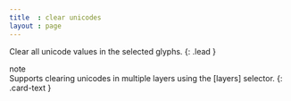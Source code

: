 ```yaml
---
title  : clear unicodes
layout : page
---
```


Clear all unicode values in the selected glyphs.
{: .lead }

<div class="card bg-light my-3">
<div class="card-header">note</div>
<div class="card-body" markdown='1'>
Supports clearing unicodes in multiple layers using the [layers] selector.
{: .card-text }
</div>
</div>

[layers]: ../../modifiers/layers/
